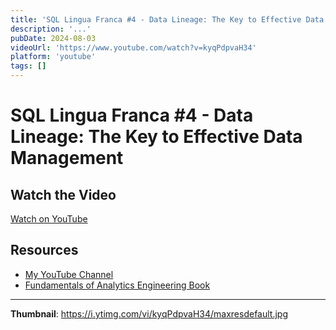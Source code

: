 ```yaml
---
title: 'SQL Lingua Franca #4 - Data Lineage: The Key to Effective Data Management'
description: '...'
pubDate: 2024-08-03
videoUrl: 'https://www.youtube.com/watch?v=kyqPdpvaH34'
platform: 'youtube'
tags: []
---
```


# SQL Lingua Franca #4 - Data Lineage: The Key to Effective Data Management



## Watch the Video

[Watch on YouTube](https://www.youtube.com/watch?v=kyqPdpvaH34)

## Resources

- [My YouTube Channel](https://www.youtube.com/juanalytics)
- [Fundamentals of Analytics Engineering Book](https://www.amazon.com/author/jmperafan)

---

**Thumbnail**: https://i.ytimg.com/vi/kyqPdpvaH34/maxresdefault.jpg
